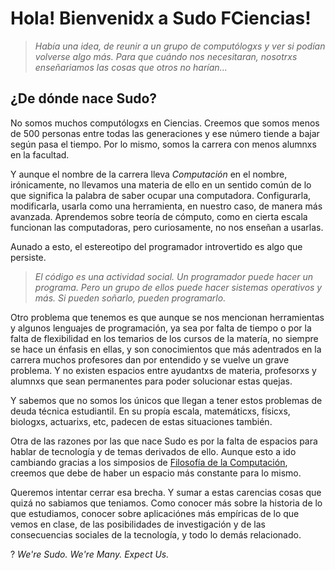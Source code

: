 # Hola! Bienvenidx a Sudo FCiencias!

> _Había una idea, de reunir a un grupo de computólogxs y ver si podían volverse algo más. Para que cuándo nos necesitaran, nosotrxs enseñariamos las cosas que otros no harían…_

## ¿De dónde nace Sudo?
No somos muchos computólogxs en Ciencias. Creemos que somos menos de 500 personas entre todas las generaciones y ese número tiende a bajar según pasa el tiempo.  Por lo mismo, 
somos la carrera con menos alumnxs en la facultad. 

Y aunque el nombre de la carrera lleva *Computación* en el nombre, irónicamente, no llevamos una materia de ello en un sentido común de lo que significa la palabra de saber ocupar
una computadora. Configurarla, modificarla, usarla como una herramienta, en nuestro caso, de manera más avanzada. Aprendemos sobre teoría de cómputo, como en cierta escala funcionan 
las computadoras, pero curiosamente, no nos enseñan a usarlas.

Aunado a esto, el estereotipo del programador introvertido es algo que persiste. 

> _El código es una actividad social. Un programador puede hacer un programa. Pero un grupo de ellos puede hacer sistemas operativos y más.
> Si pueden soñarlo, pueden programarlo._

Otro problema que tenemos es que aunque se nos mencionan herramientas y algunos lenguajes de programación, ya sea por falta de tiempo o por la falta de flexibilidad en los temarios
de los cursos de la matería, no siempre se hace un énfasis en ellas, y son conocimientos que más adentrados en la carrera muchos profesores dan por entendido y se vuelve un grave problema.
Y no existen espacios entre ayudantxs de materia, profesorxs y alumnxs que sean permanentes para poder solucionar estas quejas. 

Y sabemos que no somos los únicos que llegan a tener estos problemas de deuda técnica estudiantil. En su propía escala, matemáticxs, físicxs, biologxs, actuarixs, etc, padecen
de estas situaciones también. 

Otra de las razones por las que nace Sudo es por la falta de espacios para hablar de tecnología y de temas derivados de ello. Aunque esto a ido cambiando gracias a los simposios
de [Filosofía de la Computación](https://sites.google.com/ciencias.unam.mx/philcomp), creemos que debe de haber un espacio más constante para lo mismo. 

Queremos intentar cerrar esa brecha. Y sumar a estas carencias cosas que quizá no sabiamos que teniamos. Como conocer más sobre la historia de lo que estudiamos, conocer
sobre aplicaciónes más empíricas de lo que vemos en clase, de las posibilidades de investigación y de las consecuencias sociales de la tecnología, y todo lo demás relacionado.

? _We're Sudo. We're Many. Expect Us._
